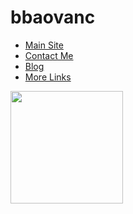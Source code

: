 # bbaovanc

- [Main Site](https://bbaovanc.com/)
- [Contact Me](https://bbaovanc.com/contact/)
- [Blog](https://bbaovanc.com/blog/)
- [More Links](https://bbaovanc.com/blog/links/)

<img align="center" height="180em" src="https://github-readme-stats.vercel.app/api?username=bbaovanc&count_private=true&show_icons=true&theme=dark" />
